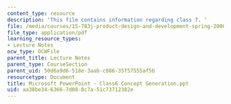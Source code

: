 ```yaml
---
content_type: resource
description: 'This file contains information regarding class 7. '
file: /media/courses/15-783j-product-design-and-development-spring-2006/aa38be3463667d088c7a51c73712382e_clas7_cncpt_genr.pdf
file_type: application/pdf
learning_resource_types:
- Lecture Notes
ocw_type: OCWFile
parent_title: Lecture Notes
parent_type: CourseSection
parent_uid: 50d6a9d6-518e-3aab-c086-35f57555af5b
resourcetype: Document
title: Microsoft PowerPoint - Class6 Concept Generation.ppt
uid: aa38be34-6366-7d08-8c7a-51c73712382e
---
```

